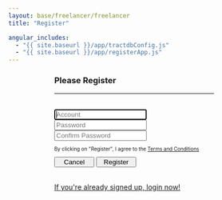 ```yaml
---
layout: base/freelancer/freelancer
title: "Register"

angular_includes:
  - "{{ site.baseurl }}/app/tractdbConfig.js"
  - "{{ site.baseurl }}/app/registerApp.js"
---
```


<div ng-app="registerApp" ng-controller = "registerController">
  <div class = "container">
    <div class="wrapper">
	  <form ng-submit="submitRegisterForm()" id="registerForm" name="registerForm" class="form-signin">       
		<h3 class="form-signin-heading">Please Register</h3>
		<hr class="colorgraph"><br>
		<input class="form-control" name="account" placeholder="Account" autofocus="" required="" maxlength="20" ng-model="viewModel.account" /><br/>
		<input type="password" class="form-control" name="password" placeholder="Password" required="" maxlength="24" ng-model="viewModel.password" /><br/>  
        <input type="password" class="form-control" name="confirmPassword" placeholder="Confirm Password" required="" maxlength="24" ng-model="viewModel.confirmPassword" /><br/>  
        <p class = "tac">By clicking on "Register", I agree to the <a href = "/tac">Terms and Conditions</a></p>
        <button class="btn btn-small" name="Cancel" value="Cancel">Cancel</button> 
        <button class="btn btn-small btn-primary" name="Register" value="Register" type="submit">Register</button><br/><br/>
        <p><a href = "/login">If you're already signed up, login now!</a></p>
	  </form>	
	</div>
  </div>
  <style> 
    .wrapper {    
      margin-top: 20px;
      margin-bottom: 20px;
    }
    form {
      width: 320px;
      margin: 0 auto;
    }
    .btn-small {
      width:80px !important; 
      display: inline !important;
    }
    .tac {
      font-size: 10px;
    }
  </style>
</div>
